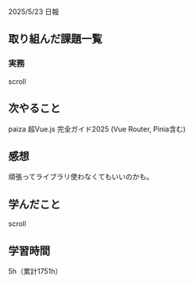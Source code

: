 2025/5/23 日報
## 取り組んだ課題一覧



### 実務
scroll


## 次やること
paiza
超Vue.js 完全ガイド2025 (Vue Router, Pinia含む)



## 感想
頑張ってライブラリ使わなくてもいいのかも。


## 学んだこと
scroll


## 学習時間
5h（累計1751h）

